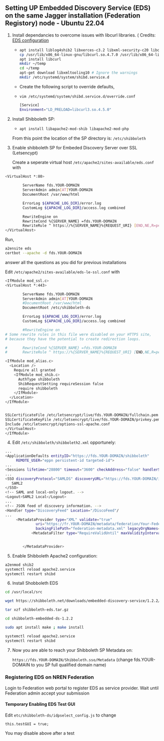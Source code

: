 ## Setting UP Embedded Discovery Service (EDS) on the same Jagger installation (Federation Registory) node - Ubuntu 22.04

1. Install dependancies to overcome issues with libcurl libraries. ( Credits: [EDS configuration](SettingUPEmbeddedDiscoveryService.md)
   * ```bash
     apt install liblog4shib2 libxerces-c3.2 libxml-security-c20 libcurl
     cp /usr/lib/x86_64-linux-gnu/libcurl.so.4.7.0 /usr/lib/x86_64-linux-gnu/libcurl3.so.4.7.0
     apt install libcurl
     mkdir ~/temp
     cd ~/temp
     apt-get download libxmltooling10 # Ignore the warnings
     mkdir /etc/systemd/system/shibd.service.d
     ```
   * Create the following script to override defaults,
   * `vim /etc/systemd/system/shibd.service.d/override.conf`
   
     ```bash
     [Service]
     Environment="LD_PRELOAD=libcurl3.so.4.5.0"
     ```
   
2. Install Shibboleth SP:
   * ```bash
     apt install libapache2-mod-shib libapache2-mod-php
     ```

   From this point the location of the SP directory is: ```/etc/shibboleth```
   
3. Enable shibboleth SP for  Embeded Discovery Server over SSL (Letsencypt)

   Create a seperate virtual host  `/etc/apache2/sites-available/eds.conf` with

```bash
<VirtualHost *:80>
  
        ServerName fds.YOUR-DOMAIN
        ServerAdmin admin[AT]YOUR-DOMAIN
        DocumentRoot /var/www/html

        ErrorLog ${APACHE_LOG_DIR}/error.log
        CustomLog ${APACHE_LOG_DIR}/access.log combined

        RewriteEngine on
        RewriteCond %{SERVER_NAME} =fds.YOUR-DOMAIN
        RewriteRule ^ https://%{SERVER_NAME}%{REQUEST_URI} [END,NE,R=permanent]
</VirtualHost>
```

   Run,

```bash
a2ensite eds
certbot --apache -d fds.YOUR-DOMAIN
```

   answer all the questions as you did for previous installations
   
   Edit `/etc/apache2/sites-available/eds-le-ssl.conf` with
   
```bash
<IfModule mod_ssl.c>
<VirtualHost *:443>

        ServerName fds.YOUR-DOMAIN
        ServerAdmin admin[AT]YOUR-DOMAIN
        #DocumentRoot /var/www/html
        DocumentRoot /etc/shibboleth-ds

        ErrorLog ${APACHE_LOG_DIR}/error.log
        CustomLog ${APACHE_LOG_DIR}/access.log combined

        #RewriteEngine on
# Some rewrite rules in this file were disabled on your HTTPS site,
# because they have the potential to create redirection loops.

#       RewriteCond %{SERVER_NAME} =fds.YOUR-DOMAIN
#       RewriteRule ^ https://%{SERVER_NAME}%{REQUEST_URI} [END,NE,R=permanent]

<IfModule mod_alias.c>
  <Location />
    Require all granted
    <IfModule mod_shib.c>
      AuthType shibboleth
      ShibRequestSetting requireSession false
      require shibboleth
    </IfModule>
  </Location>
</IfModule>


SSLCertificateFile /etc/letsencrypt/live/fds.YOUR-DOMAIN/fullchain.pem
SSLCertificateKeyFile /etc/letsencrypt/live/fds.YOUR-DOMAIN/privkey.pem
Include /etc/letsencrypt/options-ssl-apache.conf
</VirtualHost>
</IfModule>
```

4. Edit `/etc/shibboleth/shibboleth2.xml` opportunely:

```bash
...
<ApplicationDefaults entityID="https://fds.YOUR-DOMAIN/shibboleth"
     REMOTE_USER="eppn persistent-id targeted-id">
...
<Sessions lifetime="28800" timeout="3600" checkAddress="false" handlerSSL="true" cookieProps="https">
...
<SSO discoveryProtocol="SAMLDS" discoveryURL="https://fds.YOUR-DOMAIN/index.html" isDefault="true">
   SAML2
</SSO>
<!-- SAML and local-only logout. -->
<Logout>SAML2 Local</Logout>
...
<!-- JSON feed of discovery information. -->
<Handler type="DiscoveryFeed" Location="/DiscoFeed"/
...
   	 <MetadataProvider type="XML" validate="true"
              uri="https://fr.YOUR-DOMAIN/metadata/federation/Your-Federation/metadata.xml"
              backingFilePath="federation-metadata.xml" legacyOrgNames="true" reloadInterval="7200">
            <MetadataFilter type="RequireValidUntil" maxValidityInterval="2419200"/>
            

        </MetadataProvider>
```

5. Enable Shibboleth Apache2 configuration:

```bash
a2enmod shib2
systemctl reload apache2.service 
systemctl restart shibd
```
6. Install Shobboleth EDS

```bash
cd /usr/local/src

wget https://shibboleth.net/downloads/embedded-discovery-service/1.2.2/shibboleth-embedded-ds-1.2.2.tar.gz -O shibboleth-eds.tar.gz

tar xzf shibboleth-eds.tar.gz

cd shibboleth-embedded-ds-1.2.2

sudo apt install make ; make install

systemctl reload apache2.service 
systemctl restart shibd
```

7. Now you are able to reach your Shibboleth SP Metadata on:
   
   `https://fds.YOUR-DOMAIN/Shibboleth.sso/Metadata` (change fds.YOUR-DOMAIN to you SP full qualified domain name)


### Registering EDS on NREN Federation

Login to Federation web portal to register EDS as service provider. Wait until Federation admin accept your submission


#### Temporary Enabling EDS Test GUI

Edit `etc/shibboleth-ds/idpselect_config.js` to change

 ```this.testGUI = true;```

You may disable above after a test

